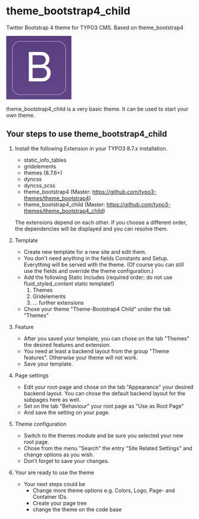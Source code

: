 # theme_bootstrap4_child

Twitter Bootstrap 4 theme for TYPO3 CMS. Based on theme_bootstrap4

![Screenshot](Meta/Screenshots/screenshot.png)

theme_bootstrap4_child is a very basic theme. It can be used to start your own theme.


## Your steps to use theme_bootstrap4_child
1. Install the following Extension in your TYPO3 8.7.x installation.
	- static_info_tables
	- gridelements
	- themes (8.7.6+)
	- dyncss
	- dyncss_scss
	- theme_bootstrap4 (Master: https://github.com/typo3-themes/theme_bootstrap4)
	- theme_bootstrap4_child (Master: https://github.com/typo3-themes/theme_bootstrap4_child)
	
	The extensions depend on each other. If you choose a different order, the dependencies will be displayed and you can resolve them.

2. Template 
	- Create new template for a new site and edit them.
	- You don't need anything in the fields Constants and Setup. Everything will be served with the theme. (Of course you can still use the fields and override the theme configuration.)
	- Add the following Static Includes (required order; do not use fluid_styled_content static template!)
		1. Themes
		2. Gridelements
		3. ... further extensions
	- Chose your theme "Theme-Bootstrap4 Child" under the tab "Themes"

3. Feature
	- After you saved your template, you can chose on the tab "Themes" the desired features and extension.
	- You need at least a backend layout from the group "Theme features". Otherwise your theme will not work.
	- Save your template.
	
4. Page settings
	- Edit your root-page and chose on the tab "Appearance" your desired backend layout. You can chose the default backend layout for the subpages here as well.
	- Set on the tab "Behaviour" your root page as "Use as Root Page"
	- And save the setting on your page.
	
5. Theme configuration
	- Switch to the themes module and be sure you selected your new root page.
	- Chose from the menu "Search" the entry "Site Related Settings" and change options as you wish.
	- Don't forget to save your changes. 

6. Your are ready to use the theme
	- Your next steps could be
		- Change more theme options e.g. Colors, Logo, Page- and Container IDs.
		- Create your page tree
		- change the theme on the code base